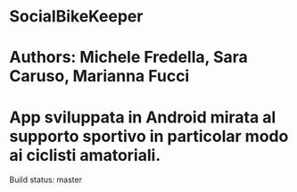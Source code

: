 # SocialBikeKeeper
# Authors: Michele Fredella, Sara Caruso, Marianna Fucci
# App sviluppata in Android mirata al supporto sportivo in particolar modo ai ciclisti amatoriali.
Build status: master <img src="https://travis-ci.org/mfredella/SocialBikeKeeper.svg" alt="" data-canonical-src="https://api.travis-ci.org/mfredella/SocialBikeKeeper.svg?branch=master" style="max-width:100%;">
